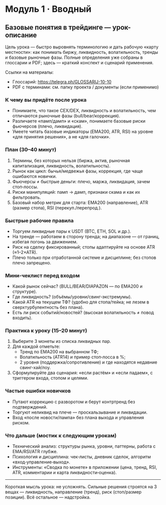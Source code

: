 # Модуль 1 · Вводный
## Базовые понятия в трейдинге — урок-описание

Цель урока — быстро выровнять терминологию и дать рабочую «карту местности»: как понимать биржу, ликвидность, волатильность, тренды и базовые рыночные фазы. Полные определения уже собраны в глоссарии и PDF; здесь — краткий конспект и сценарий применения.

Ссылки на материалы:
- Глоссарий: https://telegra.ph/GLOSSARIJ-10-10
- PDF с терминами: см. папку проекта / документы (если применимо)

### К чему вы придёте после урока
- Понимаете, что такое CEX/DEX, ликвидность и волатильность, чем отличаются рыночные фазы (bull/bear/коррекция).
- Различаете «памп/дамп» и «скам», понимаете базовые риски фьючерсов (плечо, ликвидация).
- Умеете читать базовые индикаторы (EMA200, ATR, RSI) на уровне «для принятия решения», а не «для галочки».

### План (30–40 минут)
1) Термины, без которых нельзя (биржа, актив, рыночная капитализация, ликвидность, волатильность).
2) Рынок как цикл: бычья/медвежья фазы, коррекция, где чаще ошибаются новички.
3) Фьючерсы ≠ быстрые деньги: плечо, маржа, ликвидация, зачем стоп‑лоссы.
4) Риски манипуляций: памп → дамп, признаки скама и как их фильтровать.
5) Базовый набор метрик для старта: EMA200 (направление), ATR (размер стопа), RSI (перекуп./перепрод.).

### Быстрые рабочие правила
- Торгуем ликвидные пары к USDT (BTC, ETH, SOL и др.).
- На тренде — работаем в сторону тренда; на диапазоне — от границ, избегая погонь за движением.
- Риск на сделку фиксированный; стопы адаптируйте на основе ATR (≈1–2×ATR).
- Плечо только при отработанной системе и дисциплине; без стопов плечо запрещено.

### Мини‑чеклист перед входом
- Какой рынок сейчас? (BULL/BEAR/DIAPAZON — по EMA200 и структуре).
- Где ликвидность? (объёмы/уровни/свинг‑экстремумы).
- Какой ATR на текущем ТФ? (удобно для стопа/тейка; не лезем в сверхтурбулентность без плана).
- Есть ли риск событий/новостей? (высокая волатильность ≠ повод входить).

### Практика к уроку (15–20 минут)
1) Выберите 3 монеты из списка ликвидных пар.
2) Для каждой отметьте:
   - Тренд по EMA200 на выбранном ТФ;
   - Волатильность (ATR14) и пример стоп‑лосса в %;
   - 2 уровня (поддержка/сопротивление) и где находятся недавние свинг‑хай/лоу.
3) Сформулируйте два сценария: «если растём» и «если падаем», с триггером входа, стопом и целями.

### Частые ошибки новичков
- Путают коррекцию с разворотом и берут контртренд без подтверждений.
- Торгуют неликвид на плече — проскальзывание и ликвидации.
- Вход «после новости/пампа» без плана выхода и управления риском.

### Что дальше (мостик к следующим урокам)
- Технический анализ: структуры рынка, уровни, паттерны, работа с EMA/RSI/ATR глубже.
- Психология и дисциплина: чек‑листы, дневник сделок, алгоритм «вход‑управление‑выход».
- Инструменты: «Сводка по монете» в приложении (цена, тренд, RSI, ATR, комментарии и карта ликвидности‑оценка).

---
Короткая мысль урока: не усложнять. Сильные решения строятся на 3 вещах — ликвидность, направление (тренд), риск (стоп/размер позиции). Всё остальное — надстройка.


